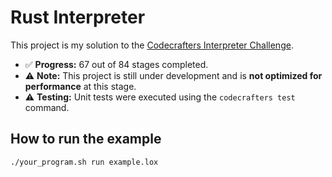 # Rust Interpreter

This project is my solution to the [Codecrafters Interpreter Challenge](https://app.codecrafters.io/courses/interpreter/overview).

- ✅ **Progress:** 67 out of 84 stages completed.
- ⚠️ **Note:** This project is still under development and is **not optimized for performance** at this stage.
- ⚠️ **Testing:** Unit tests were executed using the `codecrafters test` command.

## How to run the example

```bash
./your_program.sh run example.lox
```
